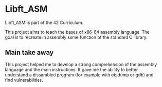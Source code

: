 # Libft_ASM

Libft_ASM is part of the 42 Curriculum.

This project aims to teach the bases of x86-64 assembly language. The goal is to recreate in assembly some function of the standard C library.

## Main take away

This project helped me to develop a strong comprehension of the assembly language and the main instructions. It gave me the ability to better understand a dissambled program (for example with objdump or gdb) and find vulnerabilities.
